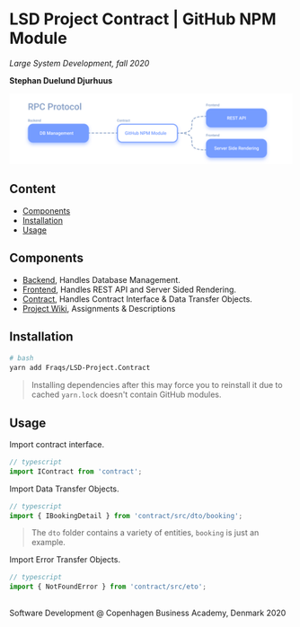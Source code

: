   
  
  
  
  
#  LSD Project Contract | GitHub NPM Module
  
  
_Large System Development, fall 2020_
  
**Stephan Duelund Djurhuus**
  
![cover image](/assets/cover.png?0.5893448898315765 )  
  
##  Content
  
  
- [Components](/#components )
- [Installation](/#installation )
- [Usage](/#usage )
  
##  Components
  
  
-   [Backend](https://github.com/Fraqs/LSD-Project.Backend ), Handles Database Management.
-   [Frontend](https://github.com/Fraqs/LSD-Project.Frontend ), Handles REST API and Server Sided Rendering.
-   [Contract](https://github.com/Fraqs/LSD-Project.Contract ), Handles Contract Interface & Data Transfer Objects.
-   [Project Wiki](https://github.com/Fraqs/LSD-Project.Contract/wiki ), Assignments & Descriptions
  
##  Installation
  
  
```bash
# bash
yarn add Fraqs/LSD-Project.Contract
```
  
> Installing dependencies after this may force you to reinstall it due to cached `yarn.lock` doesn't contain GitHub modules.
  
##  Usage
  
  
Import contract interface.
  
```js
// typescript
import IContract from 'contract';
```
  
Import Data Transfer Objects.
  
```js
// typescript
import { IBookingDetail } from 'contract/src/dto/booking';
```
  
> The `dto` folder contains a variety of entities, `booking` is just an example.
  
Import Error Transfer Objects.
  
```js
// typescript
import { NotFoundError } from 'contract/src/eto';
```
  
## 
  
  
Software Development @ Copenhagen Business Academy, Denmark 2020
  